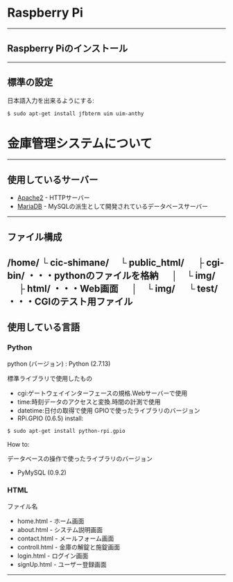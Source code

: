 # Raspberry Pi
-----------
## Raspberry Piのインストール
-----------
## 標準の設定
日本語入力を出来るようにする:
```sh
$ sudo apt-get install jfbterm uim uim-anthy
```
# 金庫管理システムについて
-----------
## 使用しているサーバー
* [Apache2](https://httpd.apache.org/) - HTTPサーバー
* [MariaDB](https://mariadb.org/) - MySQLの派生として開発されているデータベースサーバー
-----------
## ファイル構成 
/home/
└ cic-shimane/
　└ public_html/
　  ├ cgi-bin/   ・・・pythonのファイルを格納
　  │　└ img/
　  ├ html/      ・・・Web画面
　  │　└ img/
　  └ test/      ・・・CGIのテスト用ファイル
-----------
## 使用している言語
### Python
python (バージョン)
: Python (2.7.13)

標準ライブラリで使用したもの
 - cgi:ゲートウェイインターフェースの規格.Webサーバーで使用
 - time:時刻データのアクセスと変換.時間の計測で使用
 - datetime:日付の取得で使用
GPIOで使ったライブラリのバージョン
 - RPi.GPIO (0.6.5)
install:
```sh
$ sudo apt-get install python-rpi.gpio
```

How to:

データベースの操作で使ったライブラリのバージョン
  - PyMySQL (0.9.2)



### HTML
ファイル名

* home.html - ホーム画面
* about.html - システム説明画面
* contact.html - メールフォーム画面
* controll.html - 金庫の解錠と施錠画面
* login.html - ログイン画面
* signUp.html - ユーザー登録画面

-----------